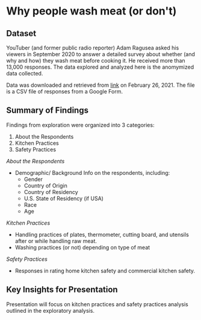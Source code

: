 # Why people wash meat (or don't)


## Dataset

YouTuber (and former public radio reporter) Adam Ragusea asked his viewers in September 2020 to answer a detailed survey about whether (and why and how) they wash meat before cooking it. He received more than 13,000 responses. The data explored and analyzed here is the anomymized data collected.

Data was downloaded and retrieved from [link](https://drive.google.com/file/d/1eygYpBJQGFd4wHH8iYsLoy3PR8PmHN0O/view) on February 26, 2021. The file is a CSV file of responses from a Google Form.

## Summary of Findings

Findings from exploration were organized into 3 categories:
1. About the Respondents
2. Kitchen Practices
3. Safety Practices

*About the Respondents*
  - Demographic/ Background Info on the respondents, including:
    * Gender
    * Country of Origin
    * Country of Residency
    * U.S. State of Residency (if USA)
    * Race
    * Age

*Kitchen Practices*
  - Handling practices of plates, thermometer, cutting board, and  utensils after or while handling raw meat.
  - Washing practices (or not) depending on type of meat

*Safety Practices*
  - Responses in rating home kitchen safety and commercial kitchen safety.


## Key Insights for Presentation

Presentation will focus on kitchen practices and safety practices analysis outlined in the exploratory analysis. 
